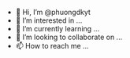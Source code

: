 - 👋 Hi, I’m @phuongdkyt
- 👀 I’m interested in ...
- 🌱 I’m currently learning ...
- 💞️ I’m looking to collaborate on ...
- 📫 How to reach me ...

<!---
phuongdkyt/phuongdkyt is a ✨ special ✨ repository because its `README.md` (this file) appears on your GitHub profile.
You can click the Preview link to take a look at your changes.
--->
